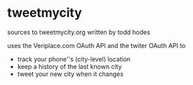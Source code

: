tweetmycity
===========

sources to tweetmycity.org
written by todd hodes

uses the Veriplace.com OAuth API and the twiter OAuth API to 

- track your phone''s (city-level) location
- keep a history of the last known city
- tweet your new city when it changes


